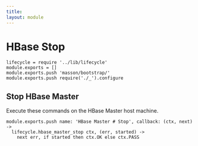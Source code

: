 ```yaml
---
title: 
layout: module
---
```


# HBase Stop

    lifecycle = require '../lib/lifecycle'
    module.exports = []
    module.exports.push 'masson/bootstrap/'
    module.exports.push require('./_').configure

## Stop HBase Master

Execute these commands on the HBase Master host machine.

    module.exports.push name: 'HBase Master # Stop', callback: (ctx, next) ->
      lifecycle.hbase_master_stop ctx, (err, started) ->
        next err, if started then ctx.OK else ctx.PASS
